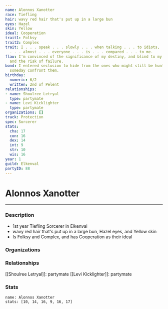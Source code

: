 ```yaml
---
name: Alonnos Xanotter
race: Tiefling
hair: wavy red hair that's put up in a large bun
eyes: Hazel
skin: Yellow
ideal: Cooperation
trait1: Folksy
trait2: Complex
trait: I . . . speak . . . slowly . . . when talking . . . to idiots, . . . which
  . . . almost . . . everyone . . . is . . . compared . . . to me.
flaw: I'm convinced of the significance of my destiny, and blind to my shortcomings
  and the risk of failure.
bond: I entered seclusion to hide from the ones who might still be hunting me. I must
  someday confront them.
birthday:
  numeric: 6/2
  written: 2nd of Pelent
relationships:
- name: Shoulree Letryal
  type: partymate
- name: Levi Kicklighter
  type: partymate
organizations: []
track: Protection
spec: Sorcerer
stats:
  cha: 17
  con: 16
  dex: 14
  int: 9
  str: 10
  wis: 16
year: 1
guild: Elkenval
partyID: 88
---
```

# Alonnos Xanotter
---
### Description
- 1st year Tiefling Sorcerer in Elkenval
- wavy red hair that's put up in a large bun, Hazel eyes, and Yellow skin
- Is Folksy and Complex, and has Cooperation as their ideal

### Organizations
### Relationships
[[Shoulree Letryal]]: partymate
[[Levi Kicklighter]]: partymate
### Stats
```statblock
name: Alonnos Xanotter
stats: [10, 14, 16, 9, 16, 17]
```